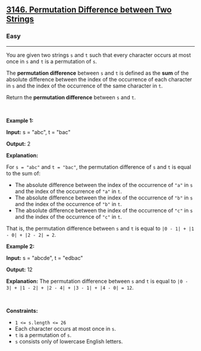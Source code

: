<h2><a href="https://leetcode.com/problems/permutation-difference-between-two-strings">3146. Permutation Difference between Two Strings</a></h2><h3>Easy</h3><hr><p>You are given two strings <code>s</code> and <code>t</code> such that every character occurs at most once in <code>s</code> and <code>t</code> is a permutation of <code>s</code>.</p>

<p>The <strong>permutation difference</strong> between <code>s</code> and <code>t</code> is defined as the <strong>sum</strong> of the absolute difference between the index of the occurrence of each character in <code>s</code> and the index of the occurrence of the same character in <code>t</code>.</p>

<p>Return the <strong>permutation difference</strong> between <code>s</code> and <code>t</code>.</p>

<p>&nbsp;</p>
<p><strong class="example">Example 1:</strong></p>

<div class="example-block">
<p><strong>Input:</strong> <span class="example-io">s = &quot;abc&quot;, t = &quot;bac&quot;</span></p>

<p><strong>Output:</strong> <span class="example-io">2</span></p>

<p><strong>Explanation:</strong></p>

<p>For <code>s = &quot;abc&quot;</code> and <code>t = &quot;bac&quot;</code>, the permutation difference of <code>s</code> and <code>t</code> is equal to the sum of:</p>

<ul>
	<li>The absolute difference between the index of the occurrence of <code>&quot;a&quot;</code> in <code>s</code> and the index of the occurrence of <code>&quot;a&quot;</code> in <code>t</code>.</li>
	<li>The absolute difference between the index of the occurrence of <code>&quot;b&quot;</code> in <code>s</code> and the index of the occurrence of <code>&quot;b&quot;</code> in <code>t</code>.</li>
	<li>The absolute difference between the index of the occurrence of <code>&quot;c&quot;</code> in <code>s</code> and the index of the occurrence of <code>&quot;c&quot;</code> in <code>t</code>.</li>
</ul>

<p>That is, the permutation difference between <code>s</code> and <code>t</code> is equal to <code>|0 - 1| + |1 - 0| + |2 - 2| = 2</code>.</p>
</div>

<p><strong class="example">Example 2:</strong></p>

<div class="example-block">
<p><strong>Input:</strong> <span class="example-io">s = &quot;abcde&quot;, t = &quot;edbac&quot;</span></p>

<p><strong>Output:</strong> <span class="example-io">12</span></p>

<p><strong>Explanation:</strong> The permutation difference between <code>s</code> and <code>t</code> is equal to <code>|0 - 3| + |1 - 2| + |2 - 4| + |3 - 1| + |4 - 0| = 12</code>.</p>
</div>

<p>&nbsp;</p>
<p><strong>Constraints:</strong></p>

<ul>
	<li><code>1 &lt;= s.length &lt;= 26</code></li>
	<li>Each character occurs at most once in <code>s</code>.</li>
	<li><code>t</code> is a permutation of <code>s</code>.</li>
	<li><code>s</code> consists only of lowercase English letters.</li>
</ul>
